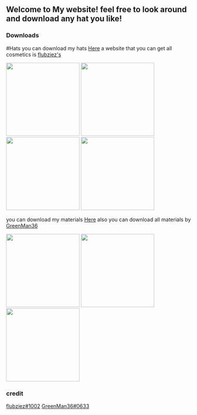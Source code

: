## Welcome to My website! feel free to look around and download any hat you like!

### Downloads


#Hats
you can download my hats <a href="https://github.com/IKENV2/Hatz">Here<a/>
 a website that you can get all cosmetics is <a href="https://flubziezxd.github.io/GorillaTagHats/">flubziez's<a/> 
 
 
 <img src="https://media.discordapp.net/attachments/815728560454893589/863093075889881108/com.AnotherAxiom.GorillaTag-20210709-120843.jpg?width=636&height=636" height="200"/> <img src="https://media.discordapp.net/attachments/815728560454893589/861720992653377546/com.AnotherAxiom.GorillaTag-20210705-172644.jpg?width=599&height=599" height="200"/> <img src="https://media.discordapp.net/attachments/815728560454893589/861748820907786260/2021-07-05_2.png?width=1065&height=599" height="200"/> <img src="https://media.discordapp.net/attachments/815728560454893589/862379768094785556/com.AnotherAxiom.GorillaTag-20210707-130513.jpg?width=599&height=599" height="200"/>
 
you can download my materials <a href="https://github.com/IKENV2/Materials">Here<a/>  also you can download all materials by <a href="https://github.com/GreenMan36/AllGorillaTagMaterials">GreenMan36<a/>
 
 <img src="https://media.discordapp.net/attachments/815728572479701012/863134741674721340/com.AnotherAxiom.GorillaTag-20210709-150442.jpg?width=593&height=593" height="200"/> <img src="https://media.discordapp.net/attachments/815728572479701012/861723180770394132/com.AnotherAxiom.GorillaTag-20210705-173644.jpg?width=636&height=636" height="200"/> <img src="https://media.discordapp.net/attachments/815728572479701012/862380422289817650/com.AnotherAxiom.GorillaTag-20210707-130513.jpg?width=636&height=636" height="200"/>
 


### credit
<a href="https://www.youtube.com/c/Flubziez">flubziez#1002<a/>
<a href="https://www.twitch.tv/greenman36_">GreenMan36#0633<a/>

